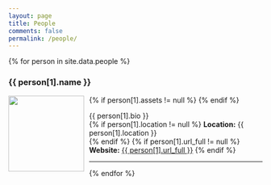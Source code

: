 ```yaml
---
layout: page
title: People
comments: false
permalink: /people/
---
```


<head>
<style> 
img {
}
  .left {
    float: left;
    padding: 0 10px 0 0;}
  }
</style>
</head>

<div id="people">
{% for person in site.data.people %}
<h3 id="{{ username }}">{{ person[1].name }}</h3>
  {% if person[1].assets != null %}
    <img src="{{ person[1].assets }}" width="150" height="150" class="left">
  {% endif %}
  <p align="left">
    {{ person[1].bio }}<br/>
    {% if person[1].location != null %}
      <strong>Location:</strong> {{ person[1].location }}<br/>
    {% endif %}
    {% if person[1].url_full != null %}
      <strong>Website:</strong> <a href="{{ person[1].url_full }}">{{ person[1].url_full }}</a>
    {% endif %}
  </p>
<hr>
{% endfor %}
</div>
